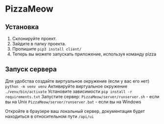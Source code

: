 # PizzaMeow

## Установка
1. Склонируйте проект.
2. Зайдите в папку проекта.
3. Пропишите `pip3 install client/`
4. Теперь вы можете запускать приложение, используя команду pizza

## Запуск сервера
Для удобства создайте виртуальное окружение (если у вас его нет) `python -m venv venv`
Активируйте виртуальное окружение `./venv/bin/activate`
Установите зависимости `pip install -r requirements.txt`
Запустите сервер:
    `PizzaMeow/server/runserver.sh` - если вы на Unix
    `PizzaMeow/server/runserver.bat` - если вы на Windows

Откройте в браузере ваш локальный сервер, документация будет находиться в относительном пути `/api/ui`
